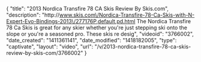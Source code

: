 {
    "title": "2013 Nordica Transfire 78 CA Skis Review By Skis.com",
    "description": "http:\/\/www.skis.com\/Nordica-Transfire-78-Ca-Skis-with-N-Expert-Evo-Bindings-2013\/277176P,default,pd.html  The Nordica Transfire 78 Ca Skis is great for any skier whether you're just stepping ski onto the slope or you're a seasoned pro. These skis re desig",
    "videoid": "3766002",
    "date_created": "1411361141",
    "date_modified": "1418182005",
    "type": "captivate",
    "layout": "video",
    "url": "\/v\/2013-nordica-transfire-78-ca-skis-review-by-skis-com\/3766002"
}